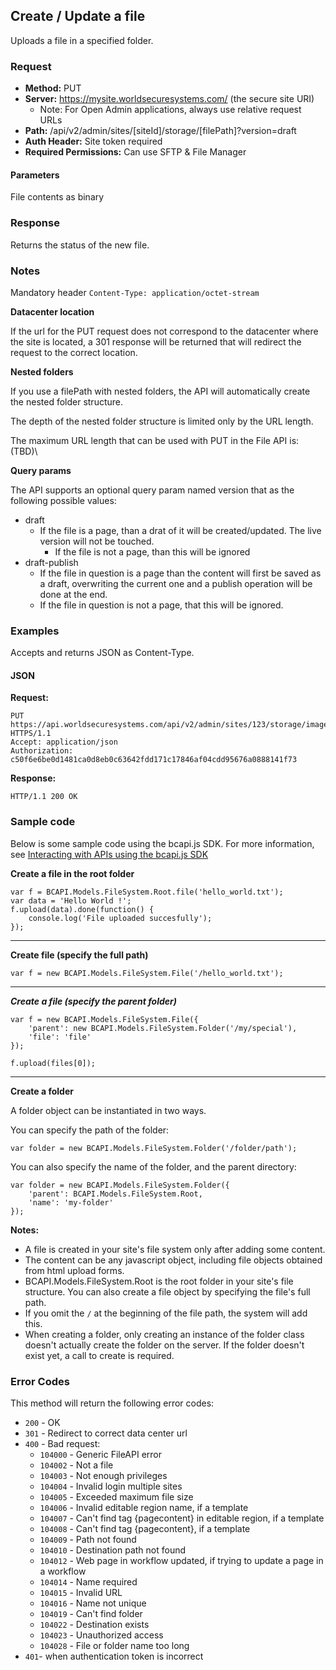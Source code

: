 ## Create / Update a file

Uploads a file in a specified folder.

### Request

* **Method:** PUT
* **Server:** https://mysite.worldsecuresystems.com/ (the secure site URI)
  * Note: For Open Admin applications, always use relative request URLs
* **Path:** /api/v2/admin/sites/[siteId]/storage/[filePath]?version=draft
* **Auth Header:** Site token required
* **Required Permissions:** Can use SFTP & File Manager

#### Parameters ####

File contents as binary

### Response

Returns the status of the new file.

### Notes

Mandatory header `Content-Type: application/octet-stream`

**Datacenter location**

If the url for the PUT request does not correspond to the datacenter where the site is located, a 301 response will be returned that will redirect the request to the correct location. 

**Nested folders**

If you use a filePath with nested folders, the API will automatically create the nested folder structure.

The depth of the nested folder structure is limited only by the URL length.

The maximum URL length that can be used with PUT in the File API is: (TBD)\

**Query params**
 
The API supports an optional query param named version that as the following possible values:

* draft
  * If the file is a page, than a drat of it will be created/updated. The live version will not be touched.
	* If the file is not a page, than this will be ignored
* draft-publish
	* If the file in question is a page than the content will first be saved as a draft, overwriting the current one and a publish operation will be done at the end.
	* If the file in question is not a page, that this will be ignored. 

### Examples

Accepts and returns JSON as Content-Type.

#### JSON

**Request:**
~~~
PUT https://api.worldsecuresystems.com/api/v2/admin/sites/123/storage/images/cat.jpg HTTPS/1.1
Accept: application/json
Authorization: c50f6e6be0d1481ca0d8eb0c63642fdd171c17846af04cdd95676a0888141f73
~~~

**Response:**
~~~
HTTP/1.1 200 OK
~~~

### Sample code

Below is some sample code using the bcapi.js SDK. For more information, see [Interacting with APIs using the bcapi.js SDK](http://docs.businesscatalyst.com/content/developer-guides/apis/javascript-sdk.html)

**Create a file in the root folder**

~~~
var f = BCAPI.Models.FileSystem.Root.file('hello_world.txt');
var data = 'Hello World !';
f.upload(data).done(function() {
    console.log('File uploaded succesfully');
});
~~~

***

**Create file (specify the full path)**

~~~
var f = new BCAPI.Models.FileSystem.File('/hello_world.txt');
~~~

***

***Create a file (specify the parent folder)***

~~~
var f = new BCAPI.Models.FileSystem.File({
    'parent': new BCAPI.Models.FileSystem.Folder('/my/special'),
    'file': 'file'
});

f.upload(files[0]);
~~~

***

**Create a folder**

A folder object can be instantiated in two ways.

You can specify the path of the folder:

~~~
var folder = new BCAPI.Models.FileSystem.Folder('/folder/path');
~~~

You can also specify the name of the folder, and the parent directory:

~~~
var folder = new BCAPI.Models.FileSystem.Folder({
    'parent': BCAPI.Models.FileSystem.Root,
    'name': 'my-folder'
});
~~~

**Notes:**

* A file is created in your site's file system only after adding some content.
* The content can be any javascript object, including file objects obtained from html upload forms.
* BCAPI.Models.FileSystem.Root is the root folder in your site's file structure. You can also create a file object by specifying the file's full path.
* If you omit the `/` at the beginning of the file path, the system will add this.
* When creating a folder, only creating an instance of the folder class doesn't actually create the folder on the server. If the folder doesn't exist yet, a call to create is required.

### Error Codes

This method will return the following error codes:

* `200` - OK
* `301` - Redirect to correct data center url
* `400` - Bad request:
	* `104000` - Generic FileAPI error
	* `104002` - Not a file
	* `104003` - Not enough privileges 
	* `104004` - Invalid login multiple sites 
	* `104005` - Exceeded maximum file size 
	* `104006` - Invalid editable region name, if a template 
	* `104007` - Can't find tag {pagecontent} in editable region, if a template 
	* `104008` - Can't find tag {pagecontent}, if a template 
	* `104009` - Path not found
	* `104010` - Destination path not found 
	* `104012` - Web page in workflow updated, if trying to update a page in a workflow 
	* `104014` - Name required
	* `104015` - Invalid URL 
	* `104016` - Name not unique 
	* `104019` - Can't find folder 
	* `104022` - Destination exists 
	* `104023` - Unauthorized access 
	* `104028` - File or folder name too long 
* `401`- when authentication token is incorrect
